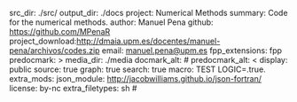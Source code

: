 src_dir: ./src/
output_dir: ./docs
project: Numerical Methods
summary: Code for the numerical methods.
author: Manuel Pena
github: https://github.com/MPenaR
project_download:http://dmaia.upm.es/docentes/manuel-pena/archivos/codes.zip
email: manuel.pena@upm.es
fpp_extensions: fpp
predocmark: >
media_dir: ./media
docmark_alt: #
predocmark_alt: <
display: public
source: true
graph: true
search: true
macro: TEST LOGIC=.true.
extra_mods: json_module: http://jacobwilliams.github.io/json-fortran/
license: by-nc
extra_filetypes: sh #
